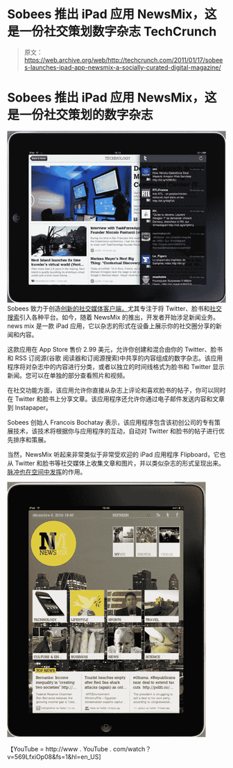 # Sobees 推出 iPad 应用 NewsMix，这是一份社交策划数字杂志 TechCrunch

> 原文：<https://web.archive.org/web/http://techcrunch.com/2011/01/17/sobees-launches-ipad-app-newsmix-a-socially-curated-digital-magazine/>

# Sobees 推出 iPad 应用 NewsMix，这是一份社交策划的数字杂志

![](img/10e343a977d3efca6a405e5d04a5ad1a.png)
Sobees 致力于创造[创新的社交媒体客户端，](https://web.archive.org/web/20230202235404/https://techcrunch.com/2010/05/11/sobees-launches-ipad-app-for-facebook/)尤其专注于将 Twitter、脸书和[社交搜索](https://web.archive.org/web/20230202235404/https://techcrunch.com/2010/01/22/sobees-launches-realtime-social-media-discovery-platform/)引入各种平台。如今，随着 NewsMix 的推出，开发者开始涉足新闻业务。news mix 是一款 iPad 应用，它以杂志的形式在设备上展示你的社交圈分享的新闻和内容。

这款应用在 App Store 售价 2.99 美元，允许你创建和混合由你的 Twitter、脸书和 RSS 订阅源(谷歌
阅读器和订阅源搜索)中共享的内容组成的数字杂志。该应用程序将对杂志中的内容进行分类，或者以独立的时间线格式为脸书和 Twitter 显示新闻。您可以在单独的部分查看照片和视频。

在社交功能方面，该应用允许你直接从杂志上评论和喜欢脸书的帖子，你可以同时在 Twitter 和脸书上分享文章。该应用程序还允许你通过电子邮件发送内容和文章到 Instapaper。

Sobees 创始人 Francois Bochatay 表示，该应用程序包含该初创公司的专有策展技术，该技术将根据你与应用程序的互动，自动对 Twitter 和脸书的帖子进行优先排序和策展。

当然，NewsMix 听起来非常类似于非常受欢迎的 iPad 应用程序 Flipboard，它也从 Twitter 和脸书等社交媒体上收集文章和图片，并以类似杂志的形式呈现出来。[脉冲也在空间中发挥](https://web.archive.org/web/20230202235404/https://techcrunch.com/2010/12/01/pulse-ipad-facebook/)的作用。

![](img/ad673acb12caf093dab5c888dee34634.png)

【YouTube = http://www . YouTube . com/watch？v=569LfxiOp08&fs=1&hl=en_US]